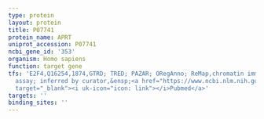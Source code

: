 ```yaml
---
type: protein
layout: protein
title: P07741
protein_name: APRT
uniprot_accession: P07741
ncbi_gene_id: '353'
organism: Homo sapiens
function: target gene
tfs: 'E2F4,Q16254,1874,GTRD; TRED; PAZAR; ORegAnno; ReMap,chromatin immunoprecipitation
  assay; inferred by curator,&ensp;<a href="https://www.ncbi.nlm.nih.gov/pubmed/?term=18971253%5Buid%5D"
  target="_blank"><i uk-icon="icon: link"></i>Pubmed</a>'
targets: ''
binding_sites: ''
---
```

